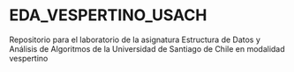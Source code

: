 # EDA_VESPERTINO_USACH
Repositorio para el laboratorio de la asignatura Estructura de Datos y Análisis de Algoritmos de la Universidad de Santiago de Chile en modalidad vespertino
